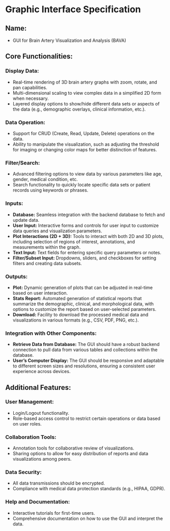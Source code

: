# Graphic Interface Specification

## Name:
- GUI for Brain Artery Visualization and Analysis (BAVA)

## Core Functionalities:

### Display Data:
- Real-time rendering of 3D brain artery graphs with zoom, rotate, and pan capabilities.
- Multi-dimensional scaling to view complex data in a simplified 2D form when necessary.
- Layered display options to show/hide different data sets or aspects of the data (e.g., demographic overlays, clinical information, etc.).

### Data Operation:
- Support for CRUD (Create, Read, Update, Delete) operations on the data.
- Ability to manipulate the visualization, such as adjusting the threshold for imaging or changing color maps for better distinction of features.

### Filter/Search:
- Advanced filtering options to view data by various parameters like age, gender, medical condition, etc.
- Search functionality to quickly locate specific data sets or patient records using keywords or phrases.

### Inputs:
- **Database:** Seamless integration with the backend database to fetch and update data.
- **User Input:** Interactive forms and controls for user input to customize data queries and visualization parameters.
- **Plot Interactions (2D + 3D):** Tools to interact with both 2D and 3D plots, including selection of regions of interest, annotations, and measurements within the 
graph.
- **Text Input:** Text fields for entering specific query parameters or notes.
- **Filter/Subset Input:** Dropdowns, sliders, and checkboxes for setting filters and creating data subsets.

### Outputs:
- **Plot:** Dynamic generation of plots that can be adjusted in real-time based on user interaction.
- **Stats Report:** Automated generation of statistical reports that summarize the demographic, clinical, and morphological data, with options to customize the report 
based on user-selected parameters.
- **Download:** Facility to download the processed medical data and visualizations in various formats (e.g., CSV, PDF, PNG, etc.).

### Integration with Other Components:
- **Retrieve Data from Database:** The GUI should have a robust backend connection to pull data from various tables and collections within the database.
- **User’s Computer Display:** The GUI should be responsive and adaptable to different screen sizes and resolutions, ensuring a consistent user experience across 
devices.

## Additional Features:

### User Management:
- Login/Logout functionality.
- Role-based access control to restrict certain operations or data based on user roles.

### Collaboration Tools:
- Annotation tools for collaborative review of visualizations.
- Sharing options to allow for easy distribution of reports and data visualizations among peers.

### Data Security:
- All data transmissions should be encrypted.
- Compliance with medical data protection standards (e.g., HIPAA, GDPR).

### Help and Documentation:
- Interactive tutorials for first-time users.
- Comprehensive documentation on how to use the GUI and interpret the data.

